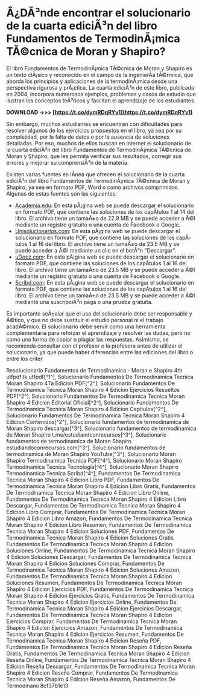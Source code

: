 
 
# Â¿DÃ³nde encontrar el solucionario de la cuarta ediciÃ³n del libro Fundamentos de TermodinÃ¡mica TÃ©cnica de Moran y Shapiro?
 
El libro Fundamentos de TermodinÃ¡mica TÃ©cnica de Moran y Shapiro es un texto clÃ¡sico y reconocido en el campo de la ingenierÃ­a tÃ©rmica, que aborda los principios y aplicaciones de la termodinÃ¡mica desde una perspectiva rigurosa y prÃ¡ctica. La cuarta ediciÃ³n de este libro, publicada en 2004, incorpora numerosos ejemplos, problemas y casos de estudio que ilustran los conceptos teÃ³ricos y facilitan el aprendizaje de los estudiantes.
 
**DOWNLOAD ->>> [https://t.co/dymRDqRYv1](https://t.co/dymRDqRYv1)**


 
Sin embargo, muchos estudiantes se encuentran con dificultades para resolver algunos de los ejercicios propuestos en el libro, ya sea por su complejidad, por la falta de datos o por la ausencia de soluciones detalladas. Por eso, muchos de ellos buscan en internet el solucionario de la cuarta ediciÃ³n del libro Fundamentos de TermodinÃ¡mica TÃ©cnica de Moran y Shapiro, que les permita verificar sus resultados, corregir sus errores y mejorar su comprensiÃ³n de la materia.
 
Existen varias fuentes en lÃ­nea que ofrecen el solucionario de la cuarta ediciÃ³n del libro Fundamentos de TermodinÃ¡mica TÃ©cnica de Moran y Shapiro, ya sea en formato PDF, Word o como archivos comprimidos. Algunas de estas fuentes son las siguientes:
 
- [Academia.edu](https://www.academia.edu/34521151/Resolucionario_Fundamentos_de_Termodinamica_Moran_e_Shapiro_4th_utfpdf_tk_utfpdf): En esta pÃ¡gina web se puede descargar el solucionario en formato PDF, que contiene las soluciones de los capÃ­tulos 1 al 14 del libro. El archivo tiene un tamaÃ±o de 22.9 MB y se puede acceder a Ã©l mediante un registro gratuito o una cuenta de Facebook o Google.
- [Unisolucionarios.com](https://unisolucionarios.com/solucionario-fundamentos-de-termodinamica-tecnica-moran-shapiro-4ta-edicion/): En esta pÃ¡gina web se puede descargar el solucionario en formato PDF, que contiene las soluciones de los capÃ­tulos 1 al 16 del libro. El archivo tiene un tamaÃ±o de 23.5 MB y se puede acceder a Ã©l mediante un clic en el botÃ³n "Descargar".
- [uDocz.com](https://www.udocz.com/apuntes/221540/solucionario-moran-shapiro-termodinamica): En esta pÃ¡gina web se puede descargar el solucionario en formato PDF, que contiene las soluciones de los capÃ­tulos 1 al 16 del libro. El archivo tiene un tamaÃ±o de 23.5 MB y se puede acceder a Ã©l mediante un registro gratuito o una cuenta de Facebook o Google.
- [Scribd.com](https://es.scribd.com/document/425943934/Solucionario-Moran-Shapiro-Termodinamica-Tecnica): En esta pÃ¡gina web se puede descargar el solucionario en formato PDF, que contiene las soluciones de los capÃ­tulos 1 al 16 del libro. El archivo tiene un tamaÃ±o de 23.5 MB y se puede acceder a Ã©l mediante una suscripciÃ³n paga o una prueba gratuita.

Es importante seÃ±alar que el uso del solucionario debe ser responsable y Ã©tico, y que no debe sustituir el estudio personal ni el trabajo acadÃ©mico. El solucionario debe servir como una herramienta complementaria para reforzar el aprendizaje y resolver las dudas, pero no como una forma de copiar o plagiar las respuestas. Asimismo, se recomienda consultar con el profesor o la profesora antes de utilizar el solucionario, ya que puede haber diferencias entre las ediciones del libro o entre los criter
 
Resolucionario Fundamentos de Termodinamica - Moran e Shapiro 4th utfpdf.tk utfpdf[^1^],  Solucionario Fundamentos De Termodinamica Tecnica Moran Shapiro 4Ta Edicion PDF[^2^],  Solucionario Fundamentos De Termodinamica Tecnica Moran Shapiro 4 Edicion Ejercicios Resueltos PDF[^2^],  Solucionario Fundamentos De Termodinamica Tecnica Moran Shapiro 4 Edicion Editorial Oficial[^2^],  Solucionario Fundamentos De Termodinamica Tecnica Moran Shapiro 4 Edicion Capitulos[^2^],  Solucionario Fundamentos De Termodinamica Tecnica Moran Shapiro 4 Edicion Contenidos[^2^],  Solucionario fundamentos de termodinamica de Moran Shapiro descargar[^3^],  Solucionario fundamentos de termodinamica de Moran Shapiro t.me/estudiandconrecursos[^3^],  Solucionario fundamentos de termodinamica de Moran Shapiro estudiandoconrecursos.com[^3^],  Solucionario fundamentos de termodinamica de Moran Shapiro YouTube[^3^],  Solucionario Moran Shapiro Termodinamica Tecnica PDF[^4^],  Solucionario Moran Shapiro Termodinamica Tecnica Tecnología[^4^],  Solucionario Moran Shapiro Termodinamica Tecnica Scribd[^4^],  Fundamentos De Termodinamica Tecnica Moran Shapiro 4 Edicion Libro PDF,  Fundamentos De Termodinamica Tecnica Moran Shapiro 4 Edicion Libro Gratis,  Fundamentos De Termodinamica Tecnica Moran Shapiro 4 Edicion Libro Online,  Fundamentos De Termodinamica Tecnica Moran Shapiro 4 Edicion Libro Descargar,  Fundamentos De Termodinamica Tecnica Moran Shapiro 4 Edicion Libro Comprar,  Fundamentos De Termodinamica Tecnica Moran Shapiro 4 Edicion Libro Amazon,  Fundamentos De Termodinamica Tecnica Moran Shapiro 4 Edicion Libro Resumen,  Fundamentos De Termodinamica Tecnica Moran Shapiro 4 Edicion Soluciones PDF,  Fundamentos De Termodinamica Tecnica Moran Shapiro 4 Edicion Soluciones Gratis,  Fundamentos De Termodinamica Tecnica Moran Shapiro 4 Edicion Soluciones Online,  Fundamentos De Termodinamica Tecnica Moran Shapiro 4 Edicion Soluciones Descargar,  Fundamentos De Termodinamica Tecnica Moran Shapiro 4 Edicion Soluciones Comprar,  Fundamentos De Termodinamica Tecnica Moran Shapiro 4 Edicion Soluciones Amazon,  Fundamentos De Termodinamica Tecnica Moran Shapiro 4 Edicion Soluciones Resumen,  Fundamentos De Termodinamica Tecnica Moran Shapiro 4 Edicion Ejercicios PDF,  Fundamentos De Termodinamica Tecnica Moran Shapiro 4 Edicion Ejercicios Gratis,  Fundamentos De Termodinamica Tecnica Moran Shapiro 4 Edicion Ejercicios Online,  Fundamentos De Termodinamica Tecnica Moran Shapiro 4 Edicion Ejercicios Descargar,  Fundamentos De Termodinamica Tecnica Moran Shapiro 4 Edicion Ejercicios Comprar,  Fundamentos De Termodinamica Tecnica Moran Shapiro 4 Edicion Ejercicios Amazon,  Fundamentos De Termodinamica Tecnica Moran Shapiro 4 Edicion Ejercicios Resumen,  Fundamentos De Termodinamica Tecnica Moran Shapiro 4 Edicion Reseña PDF,  Fundamentos De Termodinamica Tecnica Moran Shapiro 4 Edicion Reseña Gratis,  Fundamentos De Termodinamica Tecnica Moran Shapiro 4 Edicion Reseña Online,  Fundamentos De Termodinamica Tecnica Moran Shapiro 4 Edicion Reseña Descargar,  Fundamentos De Termodinamica Tecnica Moran Shapiro 4 Edicion Reseña Comprar,  Fundamentos De Termodinamica Tecnica Moran Shapiro 4 Edicion Reseña Amazon,  Fundamentos De Termodinami
 8cf37b1e13
 
